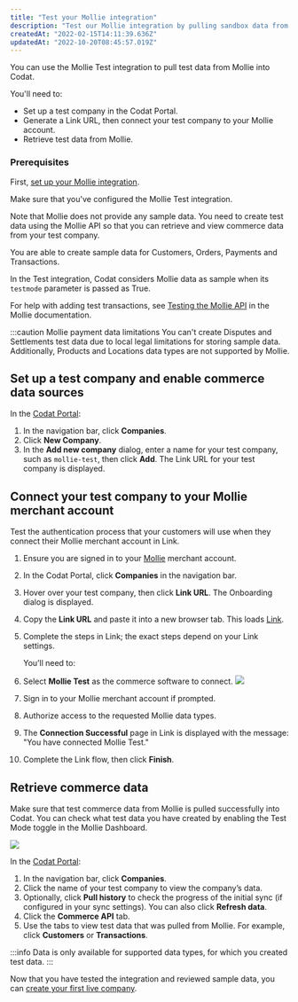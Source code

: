 ```yaml
---
title: "Test your Mollie integration"
description: "Test our Mollie integration by pulling sandbox data from a test Company"
createdAt: "2022-02-15T14:11:39.636Z"
updatedAt: "2022-10-20T08:45:57.019Z"
---
```


You can use the Mollie Test integration to pull test data from Mollie into Codat.

You'll need to:

- Set up a test company in the Codat Portal.
- Generate a Link URL, then connect your test company to your Mollie account.
- Retrieve test data from Mollie.

### Prerequisites

First, [set up your Mollie integration](/commerce-mollie-setup).

Make sure that you've configured the Mollie Test integration.

Note that Mollie does not provide any sample data. You need to create test data using the Mollie API so that you can retrieve and view commerce data from your test company.

You are able to create sample data for Customers, Orders, Payments and Transactions.

In the Test integration, Codat considers Mollie data as sample when its `testmode` parameter is passed as True.

For help with adding test transactions, see <a className="external" href="https://docs.mollie.com/overview/testing" target="_blank">Testing the Mollie API</a> in the Mollie documentation.

:::caution Mollie payment data limitations
You can't create Disputes and Settlements test data due to local legal limitations for storing sample data. Additionally, Products and Locations data types are not supported by Mollie.

## Set up a test company and enable commerce data sources

In the <a href="https://app.codat.io" target="_blank">Codat Portal</a>:

1. In the navigation bar, click **Companies**.
2. Click **New Company**.
3. In the **Add new company** dialog, enter a name for your test company, such as `mollie-test`, then click **Add**. The Link URL for your test company is displayed.

## Connect your test company to your Mollie merchant account

Test the authentication process that your customers will use when they connect their Mollie merchant account in Link.

1. Ensure you are signed in to your <a className="external" href="https://www.mollie.com/en" target="_blank">Mollie</a> merchant account.
2. In the Codat Portal, click **Companies** in the navigation bar.
3. Hover over your test company, then click **Link URL**. The Onboarding dialog is displayed.
4. Copy the **Link URL** and paste it into a new browser tab. This loads [Link](/auth-flow/overview).
5. Complete the steps in Link; the exact steps depend on your Link settings.

   You’ll need to:

6. Select **Mollie Test** as the commerce software to connect.
   <img src="https://files.readme.io/19b0bff-36001_Mollie_-_selection.PNG" />
7. Sign in to your Mollie merchant account if prompted.
8. Authorize access to the requested Mollie data types.
9. The **Connection Successful** page in Link is displayed with the message: "You have connected Mollie Test."
10. Complete the Link flow, then click **Finish**.

## Retrieve commerce data

Make sure that test commerce data from Mollie is pulled successfully into Codat. You can check what test data you have created by enabling the Test Mode toggle in the Mollie Dashboard.

<img src="https://files.readme.io/762109c-36001_Mollie_-_test_toggle.PNG" />

In the <a href="https://app.codat.io" target="_blank">Codat Portal</a>:

1. In the navigation bar, click **Companies**.
2. Click the name of your test company to view the company’s data.
3. Optionally, click **Pull history** to check the progress of the initial sync (if configured in your sync settings). You can also click **Refresh data**.
4. Click the **Commerce API** tab.
5. Use the tabs to view test data that was pulled from Mollie. For example, click **Customers** or **Transactions**.

:::info
Data is only available for supported data types, for which you created test data.
:::

Now that you have tested the integration and reviewed sample data, you can [create your first live company](/other/portal/companies#add-a-new-company).
